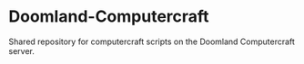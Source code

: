 # Doomland-Computercraft
Shared repository for computercraft scripts on the Doomland Computercraft server.
